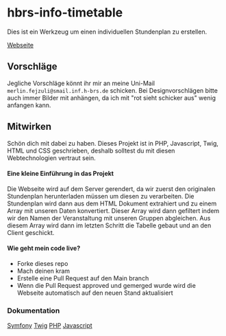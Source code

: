 # hbrs-info-timetable

Dies ist ein Werkzeug um einen individuellen Stundenplan zu erstellen.

[Webseite](https://hbrs-inf-stundenplan.herokuapp.com/)

## Vorschläge

Jegliche Vorschläge könnt ihr mir an meine Uni-Mail
`merlin.fejzuli@smail.inf.h-brs.de` schicken.
Bei Designvorschlägen bitte auch immer Bilder mit anhängen, da ich mit "rot sieht schicker aus" wenig anfangen kann.

## Mitwirken
Schön dich mit dabei zu haben. Dieses Projekt ist in PHP, Javascript, Twig, HTML und CSS geschrieben,
deshalb solltest du mit diesen Webtechnologien vertraut sein.

#### Eine kleine Einführung in das Projekt

Die Webseite wird auf dem Server gerendert, da wir zuerst den originalen Stundenplan herunterladen müssen um diesen zu verarbeiten.
Die Stundenplan wird dann aus dem HTML Dokument extrahiert und zu einem Array mit unseren Daten konvertiert.
Dieser Array wird dann gefiltert indem wir den Namen der Veranstaltung mit unseren Gruppen abgleichen.
Aus diesem Array wird dann im letzten Schritt die Tabelle gebaut und an den Client geschickt.

#### Wie geht mein code live?

- Forke dieses repo
- Mach deinen kram
- Erstelle eine Pull Request auf den Main branch
- Wenn die Pull Request approved und gemerged wurde wird die Webseite automatisch auf den neuen Stand aktualisiert

### Dokumentation

[Symfony](https://symfony.com/doc/current/index.html)
[Twig](https://twig.symfony.com/doc/2.x/)
[PHP](https://www.php.net/docs.php)
[Javascript](https://developer.mozilla.org/de/docs/Web/JavaScript/Reference)
